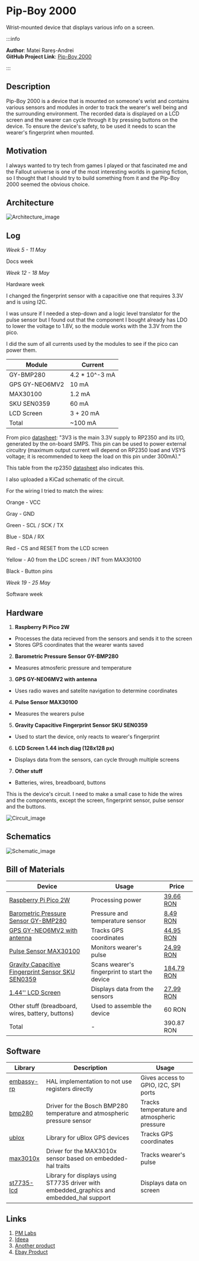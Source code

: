 # Pip-Boy 2000

Wrist-mounted device that displays various info on a screen.

:::info

**Author**: Matei Rareș-Andrei \
**GitHub Project Link**: [Pip-Boy 2000](https://github.com/UPB-PMRust-Students/proiect-raresmatei2003)

:::

## Description

Pip-Boy 2000 is a device that is mounted on someone's wrist and contains various sensors and modules
in order to track the wearer's well being and the surrounding environment. The recorded data is displayed
on a LCD screen and the wearer can cycle through it by pressing buttons on the device. To ensure
the device's safety, to be used it needs to scan the wearer's fingerprint when mounted.

## Motivation

I always wanted to try tech from games I played or that fascinated me and the Fallout universe is
one of the most interesting worlds in gaming fiction, so I thought that I should try to
build something from it and the Pip-Boy 2000 seemed the obvious choice.

## Architecture
![Architecture_image](architecture_pm.webp)

## Log

*Week 5 - 11 May*

Docs week

*Week 12 - 18 May*

Hardware week

I changed the fingerprint sensor with a capacitive one that requires 3.3V and is using I2C.

I was unsure if I needed a step-down and a logic level translator for the pulse sensor
but I found out that the component I bought already has LDO to lower the voltage to
1.8V, so the module works with the 3.3V from the pico.


I did the sum of all currents used by the modules to see if the pico can power them.

| Module | Current |
|--------|---------|
| GY-BMP280 | 4.2 * 10^-3 mA |
| GPS GY-NEO6MV2 | 10 mA |
| MAX30100 | 1.2 mA |
| SKU SEN0359 | 60 mA |
| LCD Screen | 3 + 20 mA |
| Total | ~100 mA |

From pico [datasheet](https://datasheets.raspberrypi.com/picow/pico-2-w-datasheet.pdf#page=10):
"3V3 is the main 3.3V supply to RP2350 and its I/O, generated by the on-board SMPS. This pin can be used to power
external circuitry (maximum output current will depend on RP2350 load and VSYS voltage; it is recommended to keep
the load on this pin under 300mA)."

This table from the rp2350 [datasheet](https://datasheets.raspberrypi.com/rp2350/rp2350-datasheet.pdf#page=1341) also indicates this.

I also uploaded a KiCad schematic of the circuit.

For the wiring I tried to match the wires:

Orange - VCC

Gray - GND

Green - SCL / SCK / TX

Blue - SDA / RX

Red - CS and RESET from the LCD screen

Yellow - A0 from the LDC screen / INT from MAX30100

Black - Button pins


*Week 19 - 25 May*

Software week

## Hardware

1. **Raspberry Pi Pico 2W**
- Processes the data recieved from the sensors and sends it to the screen
- Stores GPS coordinates that the wearer wants saved
2. **Barometric Pressure Sensor GY-BMP280**
- Measures atmosferic pressure and temperature
3. **GPS GY-NEO6MV2 with antenna**
- Uses radio waves and satelite navigation to determine coordinates
4. **Pulse Sensor MAX30100**
- Measures the wearers pulse
5. **Gravity Capacitive Fingerprint Sensor SKU SEN0359**
- Used to start the device, only reacts to wearer's fingerprint
6. **LCD Screen 1.44 inch diag (128x128 px)**
- Displays data from the sensors, can cycle through multiple screens
7. **Other stuff**
- Batteries, wires, breadboard, buttons

This is the device's circuit. I need to make a small case to hide the wires and the components, except the screen, fingerprint sensor, pulse sensor and the buttons.

![Circuit_image](circuit.webp)

## Schematics

![Schematic_image](schematic.webp)


## Bill of Materials

| Device | Usage | Price |
|--------|-------|-------|
| [Raspberry Pi Pico 2W](https://www.raspberrypi.com/documentation/microcontrollers/pico-series.html) | Processing power | [39.66 RON](https://www.optimusdigital.ro/ro/placi-raspberry-pi/13327-raspberry-pi-pico-2-w.html) |
| [Barometric Pressure Sensor GY-BMP280](https://www.bosch-sensortec.com/media/boschsensortec/downloads/datasheets/bst-bmp280-ds001.pdf) | Pressure and temperature sensor | [8.49 RON](https://www.optimusdigital.ro/ro/senzori-senzori-de-presiune/1666-modul-senzor-de-presiune-barometric-bmp280.html) |
| [GPS GY-NEO6MV2 with antenna](https://content.u-blox.com/sites/default/files/products/documents/NEO-6_DataSheet_%28GPS.G6-HW-09005%29.pdf) | Tracks GPS coordinates | [44.95 RON](https://www.optimusdigital.ro/ro/gps/105-modul-gps-gy-neo6mv2.html) |
| [Pulse Sensor MAX30100](https://www.analog.com/media/en/technical-documentation/data-sheets/max30100.pdf) | Monitors wearer's pulse | [24.99 RON](https://www.optimusdigital.ro/ro/senzori-altele/2166-modul-senzor-puls-max30100-rcwl-0530.html) |
| [Gravity Capacitive Fingerprint Sensor SKU SEN0359](https://wiki.dfrobot.com/Gravity_Capacitive_Fingerprint_Sensor_SKU_SEN0359) | Scans wearer's fingerprint to start the device | [184.79 RON](https://www.optimusdigital.ro/ro/senzori/12748-gravity-senzor-de-amprenta-capacitiv.html) |
| [1.44'' LCD Screen](http://www.lcdwiki.com/res/MSP1443/1.44inch_SPI_Module_MSP1443_User_Manual_EN.pdf) | Displays data from the sensors | [27.99 RON](https://www.optimusdigital.ro/ro/optoelectronice-lcd-uri/870-modul-lcd-144.html) |
| Other stuff (breadboard, wires, battery, buttons) | Used to assemble the device | 60 RON |
| Total | - | 390.87 RON |

## Software
| Library | Description | Usage |
|---------|-------------|-------|
| [embassy-rp](https://crates.io/crates/embassy-rp) | HAL implementation to not use registers directly | Gives access to GPIO, I2C, SPI ports |
| [bmp280](https://crates.io/crates/bme280) | Driver for the Bosch BMP280 temperature and atmospheric pressure sensor | Tracks temperature and atmospheric pressure |
| [ublox](https://crates.io/crates/ublox) | Library for uBlox GPS devices | Tracks GPS coordinates |
| [max3010x](https://docs.rs/max3010x/latest/max3010x/) | Driver for the MAX3010x sensor based on embedded-hal traits | Tracks wearer's pulse |
| [st7735-lcd](https://crates.io/crates/st7735-lcd) | Library for displays using ST7735 driver with embedded_graphics and embedded_hal support | Displays data on screen |

## Links
1. [PM Labs](https://pmrust.pages.upb.ro/docs/acs_cc/category/lab)
2. [Ideea](https://fallout.fandom.com/wiki/Pip-Boy_2000)
3. [Another product](https://www.thewandcompany.com/pip-boy-kit/)
4. [Ebay Product](https://www.ebay.com/p/20037191863)